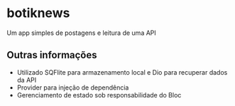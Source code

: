 # botiknews
Um app simples de postagens e leitura de uma API

## Outras informações ##
- Utilizado SQFlite para armazenamento local e Dio para recuperar dados da API
- Provider para injeção de dependência
- Gerenciamento de estado sob responsabilidade do Bloc